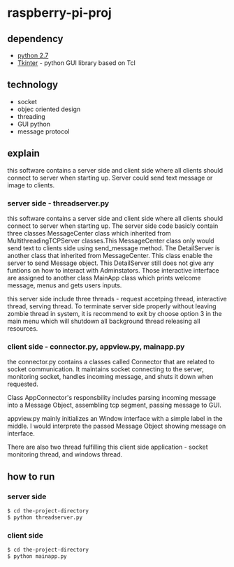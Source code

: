 # raspberry-pi-proj
## dependency
* [python 2.7](https://www.python.org)
* [Tkinter](https://wiki.python.org/moin/TkInter) - python GUI library based on Tcl
## technology
* socket
* objec oriented design
* threading
* GUI python
* message protocol
## explain

this software contains a server side and client side where all clients should connect to server
when starting up. Server could send text message or image to clients.

### server side - threadserver.py

this software contains a server side and client side where all clients should connect to server
when starting up. The server side code basicly contain three classes MessageCenter class which
inherited from MultithreadingTCPServer classes.This MessageCenter class only would send text to
clients side using send_message method. The DetailServer is another class that inherited from
MessageCenter. This class enable the server to send Message object. This DetailServer still does
not give any funtions on how to interact with Adminstators. Those interactive interface are assigned
to another class MainApp class which prints welcome message, menus and gets users inputs.

this server side include three threads - request accetping thread, interactive thread, serving thread.
To terminate server side properly without leaving zombie thread in system, it is recommend to exit
by choose option 3 in the main menu which will shutdown all background thread releasing all resources.

### client side - connector.py, appview.py, mainapp.py

the connector.py contains a classes called Connector that are related to socket communication. It
maintains socket connecting to the server, monitoring socket, handles incoming message, and shuts
it down when requested.

Class AppConnector's responsbility includes parsing incoming message into a Message Object, assembling
tcp segment, passing message to GUI.

appview.py mainly initializes an Window interface with a simple label in the middle. I would interprete
the passed Message Object showing message on interface.

There are also two thread fulfilling this client side application - socket monitoring thread, and windows
thread.

## how to run
### server side
```sh
$ cd the-project-directory
$ python threadserver.py
```
### client side
```sh
$ cd the-project-directory
$ python mainapp.py
```
